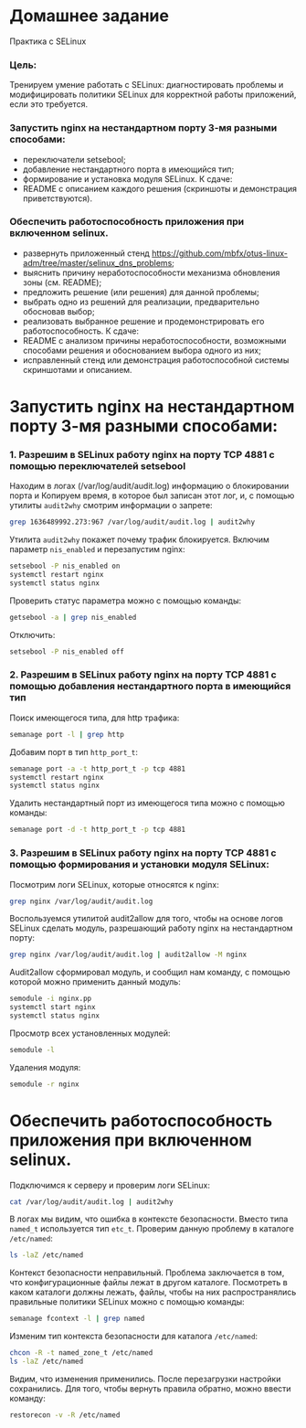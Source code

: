 # Домашнее задание
Практика с SELinux   

### Цель:
Тренируем умение работать с SELinux: диагностировать проблемы и модифицировать политики SELinux для корректной работы приложений, если это требуется.

### Запустить nginx на нестандартном порту 3-мя разными способами:
- переключатели setsebool;
- добавление нестандартного порта в имеющийся тип;
- формирование и установка модуля SELinux. К сдаче:
- README с описанием каждого решения (скриншоты и демонстрация приветствуются).
### Обеспечить работоспособность приложения при включенном selinux.
- развернуть приложенный стенд https://github.com/mbfx/otus-linux-adm/tree/master/selinux_dns_problems;
- выяснить причину неработоспособности механизма обновления зоны (см. README);
- предложить решение (или решения) для данной проблемы;
- выбрать одно из решений для реализации, предварительно обосновав выбор;
- реализовать выбранное решение и продемонстрировать его работоспособность. К сдаче:
- README с анализом причины неработоспособности, возможными способами решения и обоснованием выбора одного из них;
- исправленный стенд или демонстрация работоспособной системы скриншотами и описанием.

# Запустить nginx на нестандартном порту 3-мя разными способами:

### 1. Разрешим в SELinux работу nginx на порту TCP 4881 c помощью переключателей setsebool

Находим в логах (/var/log/audit/audit.log) информацию о блокировании порта и Копируем время, в которое был записан этот лог, и, с помощью утилиты `audit2why` смотрим информации о запрете:
```sh
grep 1636489992.273:967 /var/log/audit/audit.log | audit2why
```
Утилита `audit2why` покажет почему трафик блокируется. Включим параметр `nis_enabled` и перезапустим nginx:
```sh
setsebool -P nis_enabled on
systemctl restart nginx
systemctl status nginx
```
Проверить статус параметра можно с помощью команды:
```sh
getsebool -a | grep nis_enabled
```
Отключить:
```sh
setsebool -P nis_enabled off
```

### 2. Разрешим в SELinux работу nginx на порту TCP 4881 c помощью добавления нестандартного порта в имеющийся тип
Поиск имеющегося типа, для http трафика: 
```sh
semanage port -l | grep http
```
Добавим порт в тип `http_port_t`:
```sh
semanage port -a -t http_port_t -p tcp 4881
systemctl restart nginx
systemctl status nginx
```
Удалить нестандартный порт из имеющегося типа можно с помощью команды:
```sh
semanage port -d -t http_port_t -p tcp 4881
```

### 3. Разрешим в SELinux работу nginx на порту TCP 4881 c помощью формирования и установки модуля SELinux:
Посмотрим логи SELinux, которые относятся к nginx:
```sh
grep nginx /var/log/audit/audit.log
```
Воспользуемся утилитой audit2allow для того, чтобы на основе логов SELinux сделать модуль, разрешающий работу nginx на нестандартном порту:
```sh
grep nginx /var/log/audit/audit.log | audit2allow -M nginx
```
Audit2allow сформировал модуль, и сообщил нам команду, с помощью которой можно применить данный модуль:
```sh
semodule -i nginx.pp
systemctl start nginx
systemctl status nginx
```
Просмотр всех установленных модулей: 
```sh
semodule -l
```
Удаления модуля:
```sh
semodule -r nginx
```

# Обеспечить работоспособность приложения при включенном selinux.
Подключимся к серверу и проверим логи SELinux:
```sh
cat /var/log/audit/audit.log | audit2why
```
В логах мы видим, что ошибка в контексте безопасности. Вместо типа `named_t` используется тип `etc_t`. Проверим данную проблему в каталоге `/etc/named`:
```sh
ls -laZ /etc/named
```
Контекст безопасности неправильный. Проблема заключается в том, что конфигурационные файлы лежат в другом каталоге. Посмотреть в каком каталоги должны лежать, файлы, чтобы на них распространялись правильные политики SELinux можно с помощью команды:
```sh
semanage fcontext -l | grep named
```
Изменим тип контекста безопасности для каталога `/etc/named`:
```sh
chcon -R -t named_zone_t /etc/named
ls -laZ /etc/named
```
Видим, что изменения применились. После перезагрузки настройки сохранились.
Для того, чтобы вернуть правила обратно, можно ввести команду:
```sh
restorecon -v -R /etc/named
```

